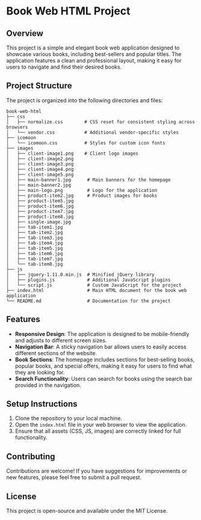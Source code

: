 # Book Web HTML Project

## Overview
This project is a simple and elegant book web application designed to showcase various books, including best-sellers and popular titles. The application features a clean and professional layout, making it easy for users to navigate and find their desired books.

## Project Structure
The project is organized into the following directories and files:

```
book-web-html
├── css
│   ├── normalize.css        # CSS reset for consistent styling across browsers
│   └── vendor.css           # Additional vendor-specific styles
├── icomoon
│   └── icomoon.css          # Styles for custom icon fonts
├── images
│   ├── client-image1.png    # Client logo images
│   ├── client-image2.png
│   ├── client-image3.png
│   ├── client-image4.png
│   ├── client-image5.png
│   ├── main-banner1.jpg      # Main banners for the homepage
│   ├── main-banner2.jpg
│   ├── main-logo.png         # Logo for the application
│   ├── product-item2.jpg     # Product images for books
│   ├── product-item5.jpg
│   ├── product-item6.jpg
│   ├── product-item7.jpg
│   ├── product-item8.jpg
│   ├── single-image.jpg
│   ├── tab-item1.jpg
│   ├── tab-item2.jpg
│   ├── tab-item3.jpg
│   ├── tab-item4.jpg
│   ├── tab-item5.jpg
│   ├── tab-item6.jpg
│   ├── tab-item7.jpg
│   └── tab-item8.jpg
├── js
│   ├── jquery-1.11.0.min.js  # Minified jQuery library
│   ├── plugins.js            # Additional JavaScript plugins
│   └── script.js             # Custom JavaScript for the project
├── index.html                # Main HTML document for the book web application
└── README.md                 # Documentation for the project
```

## Features
- **Responsive Design**: The application is designed to be mobile-friendly and adjusts to different screen sizes.
- **Navigation Bar**: A sticky navigation bar allows users to easily access different sections of the website.
- **Book Sections**: The homepage includes sections for best-selling books, popular books, and special offers, making it easy for users to find what they are looking for.
- **Search Functionality**: Users can search for books using the search bar provided in the navigation.

## Setup Instructions
1. Clone the repository to your local machine.
2. Open the `index.html` file in your web browser to view the application.
3. Ensure that all assets (CSS, JS, images) are correctly linked for full functionality.

## Contributing
Contributions are welcome! If you have suggestions for improvements or new features, please feel free to submit a pull request.

## License
This project is open-source and available under the MIT License.